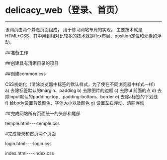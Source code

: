 # delicacy_web（登录、首页）
---------------------------------------------------------
   该网页由两个静态页面组成，
   用于练习网站布局的实现。
   主要技术就是HTML+CSS，其中用到相对比较多的技术就是flex布局、position定位和元素的浮动。

##准备工作


##创建具有清晰目录的项目

##创建common.css


CSS初始化（清除浏览器中标签的默认样式，为了使在不同浏览器中样式一样）
a)	去除标签默认的margin、padding
b)	去除图片的边框
c)	去除ul 前面的点
d)	去除input默认的padding-top、padding-bottom、border
e)	去除a标签的下划线
f)	给body设置背景颜色、字体大小以及颜色
g)	设置左右浮动、清除浮动


##完成网站所有页面统一的头部和尾部


temple.html----temple.css


#完成登录和首页两个页面


login.html----login.css

index.html----index.css
